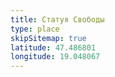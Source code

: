 ```yaml
---
title: Статуя Свободы
type: place
skipSitemap: true
latitude: 47.486801
longitude: 19.048067
---
```

